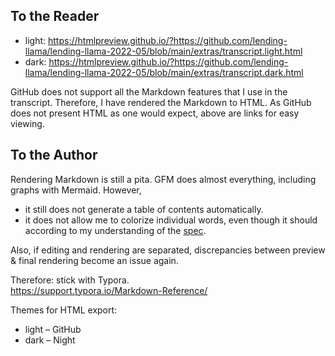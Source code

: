 
## To the Reader

* light: https://htmlpreview.github.io/?https://github.com/lending-llama/lending-llama-2022-05/blob/main/extras/transcript.light.html
* dark: https://htmlpreview.github.io/?https://github.com/lending-llama/lending-llama-2022-05/blob/main/extras/transcript.dark.html

GitHub does not support all the Markdown features that I use in the transcript. Therefore, I have rendered the Markdown to HTML. As GitHub does not present HTML as one would expect, above are links for easy viewing.


## To the Author

Rendering Markdown is still a pita. GFM does almost everything, including graphs with Mermaid. However, 

* it still does not generate a table of contents automatically.
* it does not allow me to colorize individual words, even though it should according to my understanding of the [spec](https://github.github.com/gfm/#html-block).

Also, if editing and rendering are separated, discrepancies between preview & final rendering become an issue again.

Therefore: stick with Typora.  
https://support.typora.io/Markdown-Reference/

Themes for HTML export:

* light – GitHub
* dark – Night

